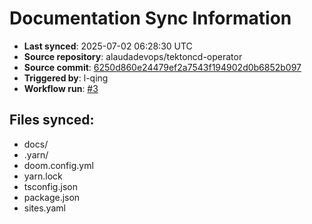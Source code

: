 # Documentation Sync Information

- **Last synced**: 2025-07-02 06:28:30 UTC
- **Source repository**: alaudadevops/tektoncd-operator
- **Source commit**: [6250d860e24479ef2a7543f194902d0b6852b097](https://github.com/alaudadevops/tektoncd-operator/commit/6250d860e24479ef2a7543f194902d0b6852b097)
- **Triggered by**: l-qing
- **Workflow run**: [#3](https://github.com/alaudadevops/tektoncd-operator/actions/runs/16017765589)

## Files synced:
- docs/
- .yarn/
- doom.config.yml
- yarn.lock
- tsconfig.json
- package.json
- sites.yaml
